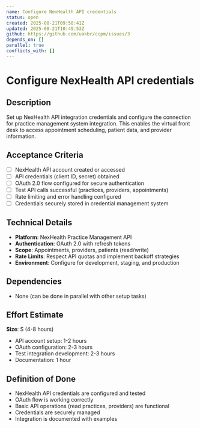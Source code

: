 ```yaml
---
name: Configure NexHealth API credentials
status: open
created: 2025-08-21T09:58:41Z
updated: 2025-08-21T10:49:53Z
github: https://github.com/uakbr/ccpm/issues/3
depends_on: []
parallel: true
conflicts_with: []
---
```


# Configure NexHealth API credentials

## Description
Set up NexHealth API integration credentials and configure the connection for practice management system integration. This enables the virtual front desk to access appointment scheduling, patient data, and provider information.

## Acceptance Criteria
- [ ] NexHealth API account created or accessed
- [ ] API credentials (client ID, secret) obtained
- [ ] OAuth 2.0 flow configured for secure authentication
- [ ] Test API calls successful (practices, providers, appointments)
- [ ] Rate limiting and error handling configured
- [ ] Credentials securely stored in credential management system

## Technical Details
- **Platform**: NexHealth Practice Management API
- **Authentication**: OAuth 2.0 with refresh tokens
- **Scope**: Appointments, providers, patients (read/write)
- **Rate Limits**: Respect API quotas and implement backoff strategies
- **Environment**: Configure for development, staging, and production

## Dependencies
- None (can be done in parallel with other setup tasks)

## Effort Estimate
**Size**: S (4-8 hours)
- API account setup: 1-2 hours
- OAuth configuration: 2-3 hours
- Test integration development: 2-3 hours
- Documentation: 1 hour

## Definition of Done
- NexHealth API credentials are configured and tested
- OAuth flow is working correctly
- Basic API operations (read practices, providers) are functional
- Credentials are securely managed
- Integration is documented with examples
